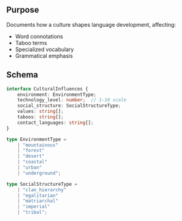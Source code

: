 ## Purpose
Documents how a culture shapes language development, affecting:
- Word connotations
- Taboo terms
- Specialized vocabulary
- Grammatical emphasis

## Schema

```typescript
interface CulturalInfluences {
    environment: EnvironmentType;
    technology_level: number;  // 1-10 scale
    social_structure: SocialStructureType;
    values: string[];
    taboos: string[];
    contact_languages: string[];
}

type EnvironmentType =
    | "mountainous"
    | "forest"
    | "desert"
    | "coastal"
    | "urban"
    | "underground";

type SocialStructureType = 
    | "clan_hierarchy"
    | "egalitarian"
    | "matriarchal"
    | "imperial"
    | "tribal";
```